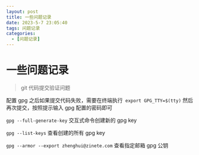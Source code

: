 ```yaml
---
layout: post
title: 一些问题记录
date: 2023-5-7 23:05:40
tags: 问题记录
categories:
  - [问题记录]
---
```


# 一些问题记录

> git 代码提交验证问题

配置 gpg 之后如果提交代码失败，需要在终端执行` export GPG_TTY=$(tty)`
然后再次提交，按照提示输入 gpg 配置的密码即可

`gpg --full-generate-key` 交互式命令创建新的 gpg key

`gpg --list-keys` 查看创建的所有 gpg key

`gpg --armor --export zhenghui@zinete.com` 查看指定邮箱 gpg 公钥
